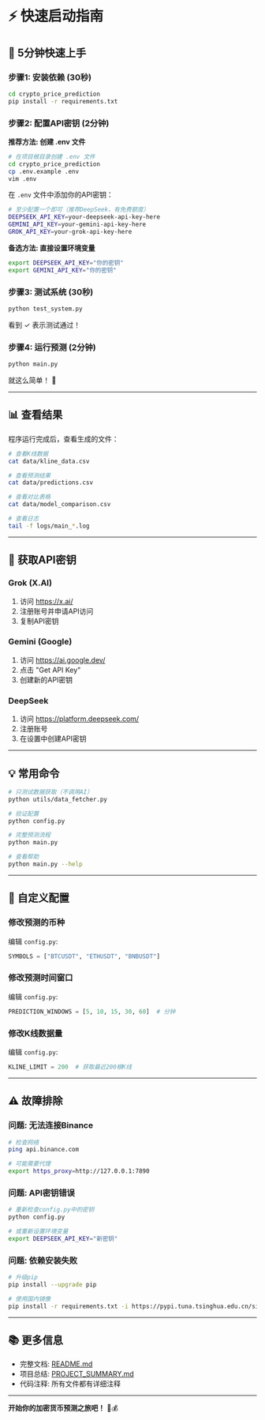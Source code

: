 # ⚡ 快速启动指南

## 🚀 5分钟快速上手

### 步骤1: 安装依赖 (30秒)
```bash
cd crypto_price_prediction
pip install -r requirements.txt
```

### 步骤2: 配置API密钥 (2分钟)

**推荐方法: 创建 .env 文件**
```bash
# 在项目根目录创建 .env 文件
cd crypto_price_prediction
cp .env.example .env
vim .env
```

在 `.env` 文件中添加你的API密钥：
```bash
# 至少配置一个即可（推荐DeepSeek，有免费额度）
DEEPSEEK_API_KEY=your-deepseek-api-key-here
GEMINI_API_KEY=your-gemini-api-key-here
GROK_API_KEY=your-grok-api-key-here
```

**备选方法: 直接设置环境变量**
```bash
export DEEPSEEK_API_KEY="你的密钥"
export GEMINI_API_KEY="你的密钥"
```

### 步骤3: 测试系统 (30秒)
```bash
python test_system.py
```
看到 ✓ 表示测试通过！

### 步骤4: 运行预测 (2分钟)
```bash
python main.py
```

就这么简单！ 🎉

---

## 📊 查看结果

程序运行完成后，查看生成的文件：

```bash
# 查看K线数据
cat data/kline_data.csv

# 查看预测结果
cat data/predictions.csv

# 查看对比表格
cat data/model_comparison.csv

# 查看日志
tail -f logs/main_*.log
```

---

## 🔑 获取API密钥

### Grok (X.AI)
1. 访问 https://x.ai/
2. 注册账号并申请API访问
3. 复制API密钥

### Gemini (Google)
1. 访问 https://ai.google.dev/
2. 点击 "Get API Key"
3. 创建新的API密钥

### DeepSeek
1. 访问 https://platform.deepseek.com/
2. 注册账号
3. 在设置中创建API密钥

---

## 💡 常用命令

```bash
# 只测试数据获取（不调用AI）
python utils/data_fetcher.py

# 验证配置
python config.py

# 完整预测流程
python main.py

# 查看帮助
python main.py --help
```

---

## 🎯 自定义配置

### 修改预测的币种
编辑 `config.py`:
```python
SYMBOLS = ["BTCUSDT", "ETHUSDT", "BNBUSDT"]
```

### 修改预测时间窗口
编辑 `config.py`:
```python
PREDICTION_WINDOWS = [5, 10, 15, 30, 60]  # 分钟
```

### 修改K线数据量
编辑 `config.py`:
```python
KLINE_LIMIT = 200  # 获取最近200根K线
```

---

## ⚠️ 故障排除

### 问题: 无法连接Binance
```bash
# 检查网络
ping api.binance.com

# 可能需要代理
export https_proxy=http://127.0.0.1:7890
```

### 问题: API密钥错误
```bash
# 重新检查config.py中的密钥
python config.py

# 或重新设置环境变量
export DEEPSEEK_API_KEY="新密钥"
```

### 问题: 依赖安装失败
```bash
# 升级pip
pip install --upgrade pip

# 使用国内镜像
pip install -r requirements.txt -i https://pypi.tuna.tsinghua.edu.cn/simple
```

---

## 📚 更多信息

- 完整文档: [README.md](README.md)
- 项目总结: [PROJECT_SUMMARY.md](PROJECT_SUMMARY.md)
- 代码注释: 所有文件都有详细注释

---

**开始你的加密货币预测之旅吧！** 🚀💰
